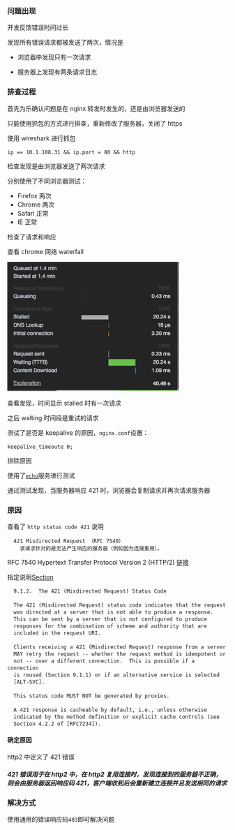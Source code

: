 ### 问题出现

开发反馈错误时间过长

发现所有错误请求都被发送了两次，情况是

- 浏览器中发现只有一次请求

- 服务器上发现有两条请求日志

### 排查过程

首先为乐确认问题是在 nginx 转发时发生的，还是由浏览器发送的

只能使用抓包的方式进行排查，重新修改了服务器，关闭了 https

使用 wireshark 进行抓包

```wireshark
ip == 10.1.108.31 && ip.port = 80 && http
```

检查发现是由浏览器发送了两次请求

分别使用了不同浏览器测试：

- Firefox 两次
- Chrome 两次
- Safari 正常
- IE 正常

检查了请求和响应

查看 chrome 网络 waterfall

![](error-421/time.png)

查看发现，时间显示 stalled 时有一次请求

之后 walting 时间段是重试的请求

测试了是否是 keepalive 的原因，`nginx.conf`设置：

```nginx
keepalive_timeoute 0;
```

排除原因

使用了[`echo`](https://github.com/gsmlg/echo)服务进行测试

通过测试发现，当服务器响应 421 时，浏览器会复制请求并再次请求服务器

### 原因

查看了 `http status code 421` 说明

      421 Misdirected Request （RFC 7540）
        该请求针对的是无法产生响应的服务器（例如因为连接重用）。

RFC 7540 Hypertext Transfer Protocol Version 2 (HTTP/2)
[链接](https://tools.ietf.org/html/rfc7540)

指定说明[Section](https://tools.ietf.org/html/rfc7540#section-9.1.2)

      9.1.2.  The 421 (Misdirected Request) Status Code

      The 421 (Misdirected Request) status code indicates that the request
      was directed at a server that is not able to produce a response.
      This can be sent by a server that is not configured to produce
      responses for the combination of scheme and authority that are
      included in the request URI.

      Clients receiving a 421 (Misdirected Request) response from a server
      MAY retry the request -- whether the request method is idempotent or
      not -- over a different connection.  This is possible if a connection
      is reused (Section 9.1.1) or if an alternative service is selected
      [ALT-SVC].

      This status code MUST NOT be generated by proxies.

      A 421 response is cacheable by default, i.e., unless otherwise
      indicated by the method definition or explicit cache controls (see
      Section 4.2.2 of [RFC7234]).

#### 确定原因

http2 中定义了 421 错误

##### 421 错误用于在 http2 中，在 http2 复用连接时，发现连接到的服务器不正确，则会由服务器返回响应码 421，客户端收到后会重新建立连接并且发送相同的请求

### 解决方式

使用通用的错误响应码`403`即可解决问题
